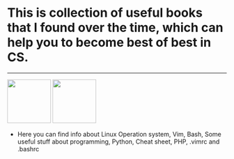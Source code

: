 # This is collection of useful books that I found over the time, which can help you to become best of best in CS. 
---------------------------
<img src="http://www.unixstickers.com/image/data/stickers/binbash/Bash-new.sh.png" width="100" height="100"> <img src="http://www.unixstickers.com/image/data/stickers/binbash/Bash-new.sh.png" width="100" height="100">

* Here you can find info about Linux Operation system, Vim, Bash, Some useful stuff about programming, Python, Cheat sheet, PHP, .vimrc and .bashrc
